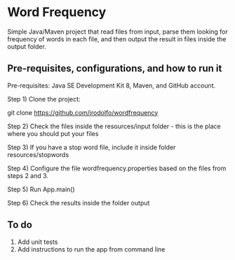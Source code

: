 # Word Frequency

Simple Java/Maven project that read files from input, parse them looking 
for frequency of words in each file, and then output the result in 
files inside the output folder.

## Pre-requisites, configurations, and how to run it

Pre-requisites: Java SE Development Kit 8, Maven, and GitHub account.

Step 1) Clone the project:

git clone https://github.com/jrodolfo/wordfrequency

Step 2) Check the files inside the resources/input folder - this is the place where you should put your files

Step 3) If you have a stop word file, include it inside folder resources/stopwords

Step 4) Configure the file wordfrequency.properties based on the files from steps 2 and 3.

Step 5) Run App.main()

Step 6) Check the results inside the folder output

## To do

1) Add unit tests
2) Add instructions to run the app from command line
